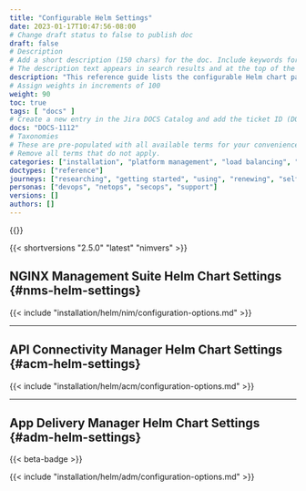 ```yaml
---
title: "Configurable Helm Settings"
date: 2023-01-17T10:47:56-08:00
# Change draft status to false to publish doc
draft: false
# Description
# Add a short description (150 chars) for the doc. Include keywords for SEO. 
# The description text appears in search results and at the top of the doc.
description: "This reference guide lists the configurable Helm chart parameters and default settings for the NGINX Management Suite platform and modules."
# Assign weights in increments of 100
weight: 90
toc: true
tags: [ "docs" ]
# Create a new entry in the Jira DOCS Catalog and add the ticket ID (DOCS-<number>) below
docs: "DOCS-1112"
# Taxonomies
# These are pre-populated with all available terms for your convenience.
# Remove all terms that do not apply.
categories: ["installation", "platform management", "load balancing", "api management", "service mesh", "security", "analytics"]
doctypes: ["reference"]
journeys: ["researching", "getting started", "using", "renewing", "self service"]
personas: ["devops", "netops", "secops", "support"]
versions: []
authors: []
---
```


{{<custom-styles>}}

{{< shortversions "2.5.0" "latest" "nimvers" >}}

## NGINX Management Suite Helm Chart Settings {#nms-helm-settings}

{{< include "installation/helm/nim/configuration-options.md" >}}

---

## API Connectivity Manager Helm Chart Settings {#acm-helm-settings}

{{< include "installation/helm/acm/configuration-options.md" >}}

---

## App Delivery Manager Helm Chart Settings {#adm-helm-settings}

{{< beta-badge >}}

{{< include "installation/helm/adm/configuration-options.md" >}}

